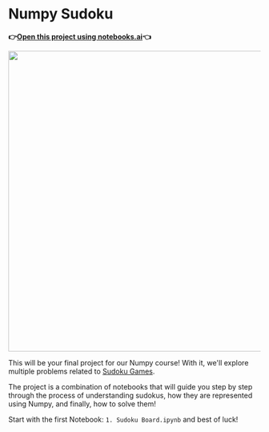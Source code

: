 # Numpy Sudoku

**👉[Open this project using notebooks.ai](https://notebooks.ai/clone/gh/ine-rmotr-projects/NPY-sudoku-solver-numpy)👈**

<p align="center">
  <img width="600px" src="https://user-images.githubusercontent.com/872296/68670705-499dce00-052c-11ea-8e82-18a1f435e274.png">
</p>

This will be your final project for our Numpy course! With it, we'll explore multiple problems related to [Sudoku Games](https://en.wikipedia.org/wiki/Sudoku).

The project is a combination of notebooks that will guide you step by step through the process of understanding sudokus, how they are represented using Numpy, and finally, how to solve them!

Start with the first Notebook: `1. Sudoku Board.ipynb` and best of luck!
